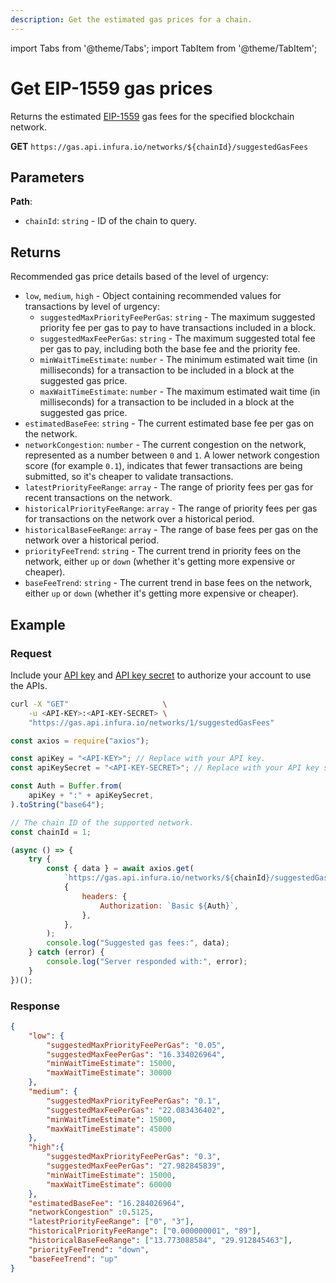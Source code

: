 ```yaml
---
description: Get the estimated gas prices for a chain.
---
```


import Tabs from '@theme/Tabs';
import TabItem from '@theme/TabItem';

# Get EIP-1559 gas prices

Returns the estimated [EIP-1559](https://eips.ethereum.org/EIPS/eip-1559) gas fees for the specified
blockchain network.

**GET** `https://gas.api.infura.io/networks/${chainId}/suggestedGasFees`

## Parameters

**Path**:

- `chainId`: `string` - ID of the chain to query.

## Returns

Recommended gas price details based of the level of urgency:

- `low`, `medium`, `high` - Object containing recommended values for transactions by level of urgency:
  - `suggestedMaxPriorityFeePerGas`: `string` - The maximum suggested priority fee per gas to pay
    to have transactions included in a block.
  - `suggestedMaxFeePerGas`: `string` - The maximum suggested total fee per gas to pay, including
    both the base fee and the priority fee.
  - `minWaitTimeEstimate`: `number` - The minimum estimated wait time (in milliseconds) for a
    transaction to be included in a block at the suggested gas price.
  - `maxWaitTimeEstimate`: `number` - The maximum estimated wait time (in milliseconds) for a
    transaction to be included in a block at the suggested gas price.
- `estimatedBaseFee`: `string` - The current estimated base fee per gas on the network.
- `networkCongestion`: `number` - The current congestion on the network, represented as a number
  between `0` and `1`.
  A lower network congestion score (for example `0.1`), indicates that fewer transactions are being
  submitted, so it's cheaper to validate transactions.
- `latestPriorityFeeRange`: `array` - The range of priority fees per gas for recent transactions on
  the network.
- `historicalPriorityFeeRange`: `array` - The range of priority fees per gas for transactions on the
  network over a historical period.
- `historicalBaseFeeRange`: `array` - The range of base fees per gas on the network over a
  historical period.
- `priorityFeeTrend`: `string` - The current trend in priority fees on the network, either `up` or
  `down` (whether it's getting more expensive or cheaper).
- `baseFeeTrend`: `string` - The current trend in base fees on the network, either `up` or
  `down` (whether it's getting more expensive or cheaper).

## Example

### Request

Include your [API key](https://docs.infura.io/networks/ethereum/how-to/secure-a-project/project-id)
and [API key secret](https://docs.infura.io/networks/ethereum/how-to/secure-a-project/project-secret)
to authorize your account to use the APIs.

<Tabs>
<TabItem value="cURL">

```bash
curl -X "GET"                     \
    -u <API-KEY>:<API-KEY-SECRET> \
    "https://gas.api.infura.io/networks/1/suggestedGasFees"
```

</TabItem>
<TabItem value="JavaScript">

```javascript
const axios = require("axios");

const apiKey = "<API-KEY>"; // Replace with your API key.
const apiKeySecret = "<API-KEY-SECRET>"; // Replace with your API key secret.

const Auth = Buffer.from(
    apiKey + ":" + apiKeySecret,
).toString("base64");

// The chain ID of the supported network.
const chainId = 1;

(async () => {
    try {
        const { data } = await axios.get(
            `https://gas.api.infura.io/networks/${chainId}/suggestedGasFees`,
            {
                headers: {
                    Authorization: `Basic ${Auth}`,
                },
            },
        );
        console.log("Suggested gas fees:", data);
    } catch (error) {
        console.log("Server responded with:", error);
    }
})();
```

</TabItem>
</Tabs>

### Response

```json
{
    "low": {
        "suggestedMaxPriorityFeePerGas": "0.05",
        "suggestedMaxFeePerGas": "16.334026964",
        "minWaitTimeEstimate": 15000,
        "maxWaitTimeEstimate": 30000
    },
    "medium": {
        "suggestedMaxPriorityFeePerGas": "0.1",
        "suggestedMaxFeePerGas": "22.083436402",
        "minWaitTimeEstimate": 15000,
        "maxWaitTimeEstimate": 45000
    },
    "high":{
        "suggestedMaxPriorityFeePerGas": "0.3",
        "suggestedMaxFeePerGas": "27.982845839",
        "minWaitTimeEstimate": 15000,
        "maxWaitTimeEstimate": 60000
    },
    "estimatedBaseFee": "16.284026964",
    "networkCongestion" :0.5125,
    "latestPriorityFeeRange": ["0", "3"],
    "historicalPriorityFeeRange": ["0.000000001", "89"],
    "historicalBaseFeeRange": ["13.773088584", "29.912845463"],
    "priorityFeeTrend": "down",
    "baseFeeTrend": "up"
}
```
